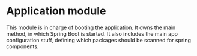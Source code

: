 # Application module

This module is in charge of booting the application.
It owns the main method, in which Spring Boot is started.
It also includes the main app configuration stuff, defining which packages should be scanned for spring components.
